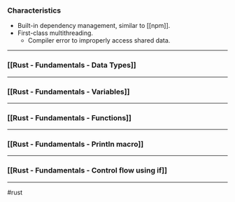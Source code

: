 ### Characteristics

* Built-in dependency management, similar to [[npm]].
* First-class multithreading.
	* Compiler error to improperly access shared data.

<hr>

### [[Rust - Fundamentals - Data Types]]

<hr>

### [[Rust - Fundamentals - Variables]]

<hr>

### [[Rust - Fundamentals - Functions]]

<hr>

### [[Rust - Fundamentals - Println macro]]

<hr>

### [[Rust - Fundamentals - Control flow using if]]

<hr>

#rust